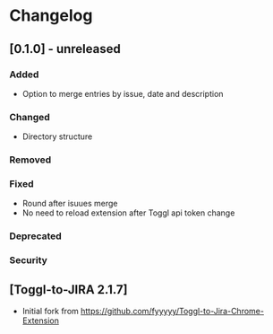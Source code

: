 # Changelog

## [0.1.0] - unreleased
### Added
- Option to merge entries by issue, date and description

### Changed
- Directory structure

### Removed

### Fixed
- Round after isuues merge
- No need to reload extension after Toggl api token change

### Deprecated

### Security

## [Toggl-to-JIRA 2.1.7]
- Initial fork from https://github.com/fyyyyy/Toggl-to-Jira-Chrome-Extension